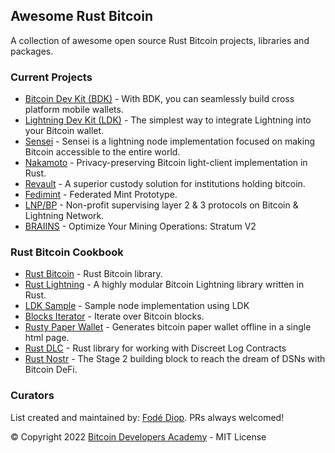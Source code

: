 ## Awesome Rust Bitcoin
A collection of awesome open source Rust Bitcoin projects, libraries and packages.

### Current Projects
* [Bitcoin Dev Kit (BDK)](https://bitcoindevkit.org/) - With BDK, you can seamlessly build cross platform mobile wallets.
* [Lightning Dev Kit (LDK)](https://lightningdevkit.org/) - The simplest way to integrate Lightning into your Bitcoin wallet.
* [Sensei](https://l2.technology/sensei) - Sensei is a lightning node implementation focused on making Bitcoin accessible to the entire world.
* [Nakamoto](https://github.com/cloudhead/nakamoto) - Privacy-preserving Bitcoin light-client implementation in Rust.
* [Revault](https://revault.dev/) - A superior custody solution for institutions holding bitcoin.
* [Fedimint](https://fedimint.org/) - Federated Mint Prototype.
* [LNP/BP](https://www.lnp-bp.org/) - Non-profit supervising layer 2 & 3 protocols on Bitcoin & Lightning Network.
* [BRAIINS](https://braiins.com/) - Optimize Your Mining Operations: Stratum V2

### Rust Bitcoin Cookbook
* [Rust Bitcoin](https://github.com/rust-bitcoin/rust-bitcoin) - Rust Bitcoin library.
* [Rust Lightning](https://github.com/lightningdevkit/rust-lightning) - A highly modular Bitcoin Lightning library written in Rust.
* [LDK Sample](https://github.com/lightningdevkit/ldk-sample) - Sample node implementation using LDK
* [Blocks Iterator](https://github.com/RCasatta/blocks_iterator) - Iterate over Bitcoin blocks.
* [Rusty Paper Wallet](https://github.com/RCasatta/rusty-paper-wallet) - Generates bitcoin paper wallet offline in a single html page.
* [Rust DLC](https://github.com/p2pderivatives/rust-dlc) - Rust library for working with Discreet Log Contracts
* [Rust Nostr](https://github.com/rajarshimaitra/rust-nostr) - The Stage 2 building block to reach the dream of DSNs with Bitcoin DeFi.

### Curators
List created and maintained by: [Fodé Diop](https://github.com/diop). PRs always welcomed!

© Copyright 2022 [Bitcoin Developers Academy](https://bitcoindevelopers.academy) - MIT License